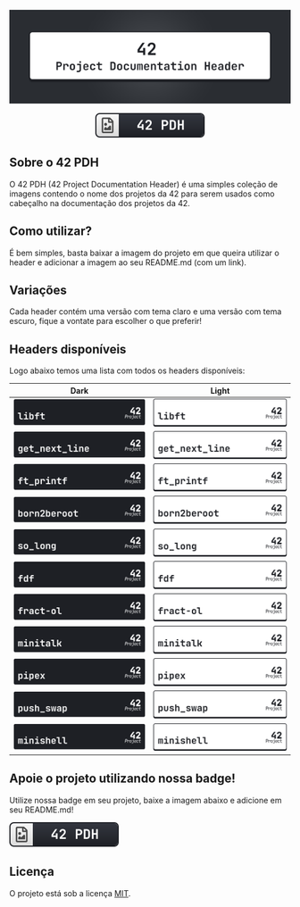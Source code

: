 <div align=center>

![42 PDH Cover](42pdh_cover.gif)

![42PDH Badge](./badge/42pdh_badge.svg)

</div>

## Sobre o 42 PDH 
O 42 PDH (42 Project Documentation Header) é uma simples coleção de imagens contendo o nome dos projetos da 42 para serem usados como cabeçalho na documentação dos projetos da 42.

## Como utilizar?
É bem simples, basta baixar a imagem do projeto em que queira utilizar o header e adicionar a imagem ao seu README.md (com um link).

## Variações
Cada header contém uma versão com tema claro e uma versão com tema escuro, fique a vontate para escolher o que preferir!

## Headers disponíveis
Logo abaixo temos uma lista com todos os headers disponíveis:

Dark | Light
-- | --
![Libft Header Dark](./dark/libft_dark.svg) | ![Libft Header Light](./light/libft_light.svg)
![GNL Header Dark](./dark/gnl_dark.svg) | ![GNL Header Light](./light/gnl_light.svg)
![ft_printf Header Dark](./dark/ft_printf_dark.svg) | ![ft_printf Header Light](./light/ft_printf_light.svg)
![Born2BeRoot Header Dark](./dark/born2beroot_dark.svg) | ![Born2BeRoot Header Light](./light/born2beroot_light.svg)
![So_long Header Dark](./dark/so_long_dark.svg) | ![So_long Header Light](./light/so_long_light.svg)
![FdF Header Dark](./dark/fdf_dark.svg) | ![FdF Header Light](./light/fdf_light.svg)
![Fract-ol Dark](./dark/fract-ol_dark.svg) | ![Fract-ol Light](./light/fract-ol_light.svg)
![Minitalk Dark](./dark/minitalk_dark.svg) | ![Minitalk Light](./light/minitalk_light.svg)
![Pipex Dark](./dark/pipex_dark.svg) | ![Pipex Light](./light/pipex_light.svg)
![Push_swap Dark](./dark/push_swap_dark.svg) | ![Push_swap Light](./light/push_swap_light.svg)
![Minishell Dark](./dark/minishell_dark.svg) | ![Minishell Light](./light/minishell_light.svg)

## Apoie o projeto utilizando nossa badge!
Utilize nossa badge em seu projeto, baixe a imagem abaixo e adicione em seu README.md!

![42PDH Badge](./badge/42pdh_badge.svg)

## Licença
O projeto está sob a licença [MIT](https://opensource.org/license/mit).

